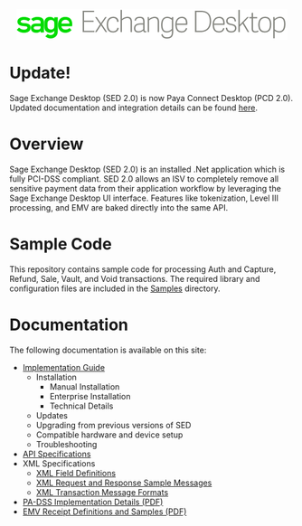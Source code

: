 <div align="center">

![SED Logo](/Docs/Images/AA_SED_Logo.png)

</div>

# Update!
Sage Exchange Desktop (SED 2.0) is now Paya Connect Desktop (PCD 2.0). Updated documentation and integration details can be found [here](https://github.com/PayaDev/Legacy/tree/master/PayaGateway/Paya-Connect-Desktop).

# Overview
Sage Exchange Desktop (SED 2.0) is an installed .Net application which is fully PCI-DSS compliant. SED 2.0 allows an ISV to completely remove all sensitive payment data from their application workflow by leveraging the Sage Exchange Desktop UI interface. Features like tokenization, Level III processing, and EMV are baked directly into the same API.

# Sample Code
This repository contains sample code for processing Auth and Capture, Refund, Sale, Vault, and Void transactions. The required library and configuration files are included in the [Samples](/Samples) directory.

# Documentation
The following documentation is available on this site:
* [Implementation Guide](/Docs/Implementation_Guide.md)
  * Installation
    * Manual Installation
    * Enterprise Installation
    * Technical Details
  * Updates
  * Upgrading from previous versions of SED
  * Compatible hardware and device setup
  * Troubleshooting
* [API Specifications](/Docs/SED_API.md)
* XML Specifications
  * [XML Field Definitions](/Docs/XML_Field_Definitions.md)
  * [XML Request and Response Sample Messages](/Docs/XML_Request_and_Response_Samples.md)
  * [XML Transaction Message Formats](/Docs/XML_Transaction_Message_Formats.md)
* [PA-DSS Implementation Details (PDF)](/Docs/Sage_Exchange_Desktop_v2-PA-DSS_Implementation_Guide.pdf)
* [EMV Receipt Definitions and Samples (PDF)](/Docs/Sage_Exchange_Desktop_v2-EMV_Receipts.pdf)
